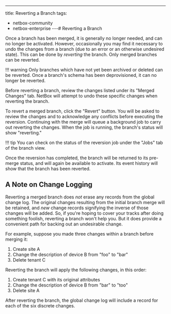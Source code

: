 ---
title: Reverting a Branch
tags:
  - netbox-community
  - netbox-enterprise
---# Reverting a Branch

Once a branch has been merged, it is generally no longer needed, and can no longer be activated. However, occasionally you may find it necessary to undo the changes from a branch (due to an error or an otherwise undesired state). This can be done by _reverting_ the branch. Only merged branches can be reverted.

!!! warning
    Only branches which have not yet been archived or deleted can be reverted. Once a branch's schema has been deprovisioned, it can no longer be reverted.

Before reverting a branch, review the changes listed under its "Merged Changes" tab. NetBox will attempt to undo these specific changes when reverting the branch.

To revert a merged branch, click the "Revert" button. You will be asked to review the changes and to acknowledge any conflicts before executing the reversion. Continuing with the merge will queue a background job to carry out reverting the changes. When the job is running, the branch's status will show "reverting."

!!! tip
    You can check on the status of the reversion job under the "Jobs" tab of the branch view.

Once the reversion has completed, the branch will be returned to its pre-merge status, and will again be available to activate. Its event history will show that the branch has been reverted.

## A Note on Change Logging

Reverting a merged branch does _not_ erase any records from the global change log. The original changes resulting from the initial branch merge will be retained, and _new_ change records signifying the inverse of those changes will be added. So, if you're hoping to cover your tracks after doing something foolish, reverting a branch won't help you. But it does provide a convenient path for backing out an undesirable change.

For example, suppose you made three changes within a branch before merging it:

1. Create site A
2. Change the description of device B from "foo" to "bar"
3. Delete tenant C

Reverting the branch will apply the following changes, in this order:

1. Create tenant C with its original attributes
2. Change the description of device B from "bar" to "too"
3. Delete site A

After reverting the branch, the global change log will include a record for each of the six discrete changes.
